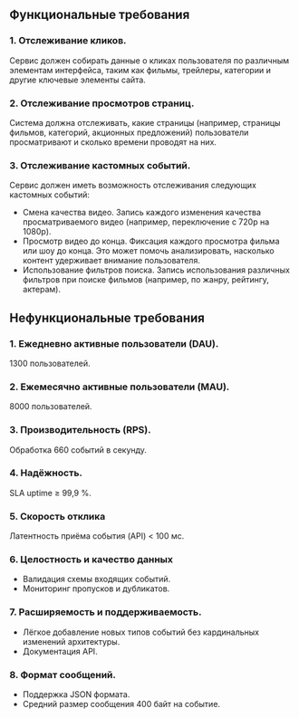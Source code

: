 ## Функциональные требования
### 1. Отслеживание кликов.
Сервис должен собирать данные о кликах пользователя по различным элементам интерфейса, таким как фильмы, трейлеры, категории и другие ключевые элементы сайта.
### 2. Отслеживание просмотров страниц.
Система должна отслеживать, какие страницы (например, страницы фильмов, категорий, акционных предложений) пользователи просматривают и сколько времени проводят на них.
### 3. Отслеживание кастомных событий.
Сервис должен иметь возможность отслеживания следующих кастомных событий:

- Смена качества видео. Запись каждого изменения качества просматриваемого видео (например, переключение с 720p на 1080p).
- Просмотр видео до конца. Фиксация каждого просмотра фильма или шоу до конца. Это может помочь анализировать, насколько контент удерживает внимание пользователя.
- Использование фильтров поиска. Запись использования различных фильтров при поиске фильмов (например, по жанру, рейтингу, актерам).

## Нефункциональные требования
### 1. Ежедневно активные пользователи (DAU).
1300 пользователей.
### 2. Ежемесячно активные пользователи (MAU).
8000 пользователей.
### 3. Производительность (RPS).
Обработка 660 событий в секунду.
### 4. Надёжность.
SLA uptime ≥ 99,9 %.
### 5. Скорость отклика
Латентность приёма события (API) < 100 мс.
### 6. Целостность и качество данных
- Валидация схемы входящих событий.
- Мониторинг пропусков и дубликатов.
### 7. Расширяемость и поддерживаемость.
- Лёгкое добавление новых типов событий без кардинальных изменений архитектуры.
- Документация API.
### 8. Формат сообщений.
- Поддержка JSON формата.
- Средний размер сообщения 400 байт на событие.
